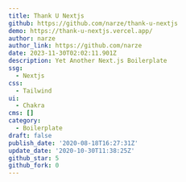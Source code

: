```yaml
---
title: Thank U Nextjs
github: https://github.com/narze/thank-u-nextjs
demo: https://thank-u-nextjs.vercel.app/
author: narze
author_link: https://github.com/narze
date: 2023-11-30T02:02:11.901Z
description: Yet Another Next.js Boilerplate
ssg:
  - Nextjs
css:
  - Tailwind
ui:
  - Chakra
cms: []
category:
  - Boilerplate
draft: false
publish_date: '2020-08-18T16:27:31Z'
update_date: '2020-10-30T11:38:25Z'
github_star: 5
github_fork: 0
---
```

